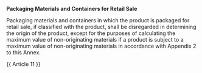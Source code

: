 **Packaging Materials and Containers for Retail Sale**

Packaging materials and containers in which the product is packaged for retail sale, if classified with the product, shall be disregarded in determining the origin of the product, except for the purposes of calculating the maximum value of non-originating materials if a product is subject to a maximum value of non-originating materials in accordance with Appendix 2 to this Annex.

{{ Article 11 }}
